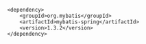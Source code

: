 <!-- https://mvnrepository.com/artifact/org.mybatis/mybatis-spring -->
    <dependency>
        <groupId>org.mybatis</groupId>
        <artifactId>mybatis-spring</artifactId>
        <version>1.3.2</version>
    </dependency>

<!--stackedit_data:
eyJoaXN0b3J5IjpbLTg4ODQzNjc4MV19
-->